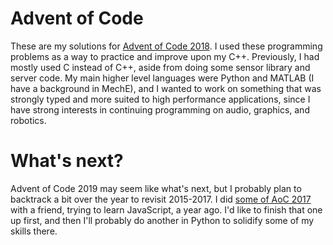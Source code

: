 # Advent of Code

These are my solutions for [Advent of Code 2018](https://adventofcode.com/2018). I used these programming problems as a way to practice and improve upon my C++. Previously, I had mostly used C instead of C++, aside from doing some sensor library and server code. My main higher level languages were Python and MATLAB (I have a background in MechE), and I wanted to work on something that was strongly typed and more suited to high performance applications, since I have strong interests in continuing programming on audio, graphics, and robotics.  

# What's next?

Advent of Code 2019 may seem like what's next, but I probably plan to backtrack a bit over the year to revisit 2015-2017. I did [some of AoC 2017](https://github.com/gsellers37/AdventOfCode2017) with a friend, trying to learn JavaScript, a year ago. I'd like to finish that one up first, and then I'll probably do another in Python to solidify some of my skills there.
